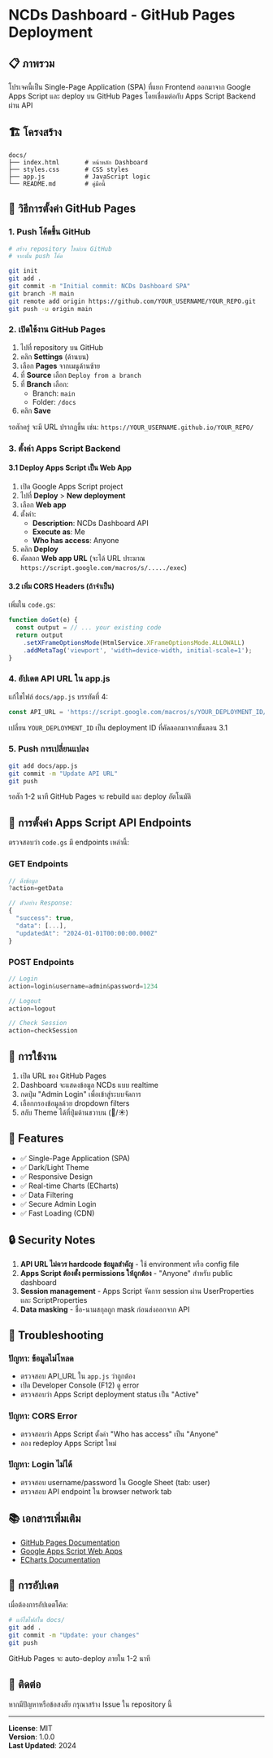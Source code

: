 # NCDs Dashboard - GitHub Pages Deployment

## 📋 ภาพรวม

โปรเจคนี้เป็น Single-Page Application (SPA) ที่แยก Frontend ออกมาจาก Google Apps Script และ deploy บน GitHub Pages โดยเชื่อมต่อกับ Apps Script Backend ผ่าน API

## 🏗️ โครงสร้าง

```
docs/
├── index.html       # หน้าหลัก Dashboard
├── styles.css       # CSS styles
├── app.js           # JavaScript logic
└── README.md        # คู่มือนี้
```

## 🚀 วิธีการตั้งค่า GitHub Pages

### 1. Push โค้ดขึ้น GitHub

```bash
# สร้าง repository ใหม่บน GitHub
# จากนั้น push โค้ด

git init
git add .
git commit -m "Initial commit: NCDs Dashboard SPA"
git branch -M main
git remote add origin https://github.com/YOUR_USERNAME/YOUR_REPO.git
git push -u origin main
```

### 2. เปิดใช้งาน GitHub Pages

1. ไปที่ repository บน GitHub
2. คลิก **Settings** (ด้านบน)
3. เลือก **Pages** จากเมนูด้านซ้าย
4. ที่ **Source** เลือก `Deploy from a branch`
5. ที่ **Branch** เลือก:
   - Branch: `main`
   - Folder: `/docs`
6. คลิก **Save**

รอสักครู่ จะมี URL ปรากฏขึ้น เช่น: `https://YOUR_USERNAME.github.io/YOUR_REPO/`

### 3. ตั้งค่า Apps Script Backend

#### 3.1 Deploy Apps Script เป็น Web App

1. เปิด Google Apps Script project
2. ไปที่ **Deploy** > **New deployment**
3. เลือก **Web app**
4. ตั้งค่า:
   - **Description**: NCDs Dashboard API
   - **Execute as**: Me
   - **Who has access**: Anyone
5. คลิก **Deploy**
6. คัดลอก **Web app URL** (จะได้ URL ประมาณ `https://script.google.com/macros/s/...../exec`)

#### 3.2 เพิ่ม CORS Headers (ถ้าจำเป็น)

เพิ่มใน `code.gs`:

```javascript
function doGet(e) {
  const output = // ... your existing code
  return output
    .setXFrameOptionsMode(HtmlService.XFrameOptionsMode.ALLOWALL)
    .addMetaTag('viewport', 'width=device-width, initial-scale=1');
}
```

### 4. อัปเดต API URL ใน app.js

แก้ไขไฟล์ `docs/app.js` บรรทัดที่ 4:

```javascript
const API_URL = 'https://script.google.com/macros/s/YOUR_DEPLOYMENT_ID/exec';
```

เปลี่ยน `YOUR_DEPLOYMENT_ID` เป็น deployment ID ที่คัดลอกมาจากขั้นตอน 3.1

### 5. Push การเปลี่ยนแปลง

```bash
git add docs/app.js
git commit -m "Update API URL"
git push
```

รอสัก 1-2 นาที GitHub Pages จะ rebuild และ deploy อัตโนมัติ

## 🔧 การตั้งค่า Apps Script API Endpoints

ตรวจสอบว่า `code.gs` มี endpoints เหล่านี้:

### GET Endpoints

```javascript
// ดึงข้อมูล
?action=getData

// ตัวอย่าง Response:
{
  "success": true,
  "data": [...],
  "updatedAt": "2024-01-01T00:00:00.000Z"
}
```

### POST Endpoints

```javascript
// Login
action=login&username=admin&password=1234

// Logout
action=logout

// Check Session
action=checkSession
```

## 📝 การใช้งาน

1. เปิด URL ของ GitHub Pages
2. Dashboard จะแสดงข้อมูล NCDs แบบ realtime
3. กดปุ่ม "Admin Login" เพื่อเข้าสู่ระบบจัดการ
4. เลือกกรองข้อมูลด้วย dropdown filters
5. สลับ Theme ได้ที่ปุ่มด้านขวาบน (🌙/☀️)

## 🎨 Features

- ✅ Single-Page Application (SPA)
- ✅ Dark/Light Theme
- ✅ Responsive Design
- ✅ Real-time Charts (ECharts)
- ✅ Data Filtering
- ✅ Secure Admin Login
- ✅ Fast Loading (CDN)

## 🔒 Security Notes

1. **API URL ไม่ควร hardcode ข้อมูลสำคัญ** - ใช้ environment หรือ config file
2. **Apps Script ต้องตั้ง permissions ให้ถูกต้อง** - "Anyone" สำหรับ public dashboard
3. **Session management** - Apps Script จัดการ session ผ่าน UserProperties และ ScriptProperties
4. **Data masking** - ชื่อ-นามสกุลถูก mask ก่อนส่งออกจาก API

## 🐛 Troubleshooting

### ปัญหา: ข้อมูลไม่โหลด

- ตรวจสอบ API_URL ใน `app.js` ว่าถูกต้อง
- เปิด Developer Console (F12) ดู error
- ตรวจสอบว่า Apps Script deployment status เป็น "Active"

### ปัญหา: CORS Error

- ตรวจสอบว่า Apps Script ตั้งค่า "Who has access" เป็น "Anyone"
- ลอง redeploy Apps Script ใหม่

### ปัญหา: Login ไม่ได้

- ตรวจสอบ username/password ใน Google Sheet (tab: user)
- ตรวจสอบ API endpoint ใน browser network tab

## 📚 เอกสารเพิ่มเติม

- [GitHub Pages Documentation](https://docs.github.com/en/pages)
- [Google Apps Script Web Apps](https://developers.google.com/apps-script/guides/web)
- [ECharts Documentation](https://echarts.apache.org/)

## 🔄 การอัปเดต

เมื่อต้องการอัปเดตโค้ด:

```bash
# แก้ไขไฟล์ใน docs/
git add .
git commit -m "Update: your changes"
git push
```

GitHub Pages จะ auto-deploy ภายใน 1-2 นาที

## 📧 ติดต่อ

หากมีปัญหาหรือข้อสงสัย กรุณาสร้าง Issue ใน repository นี้

---

**License**: MIT  
**Version**: 1.0.0  
**Last Updated**: 2024
